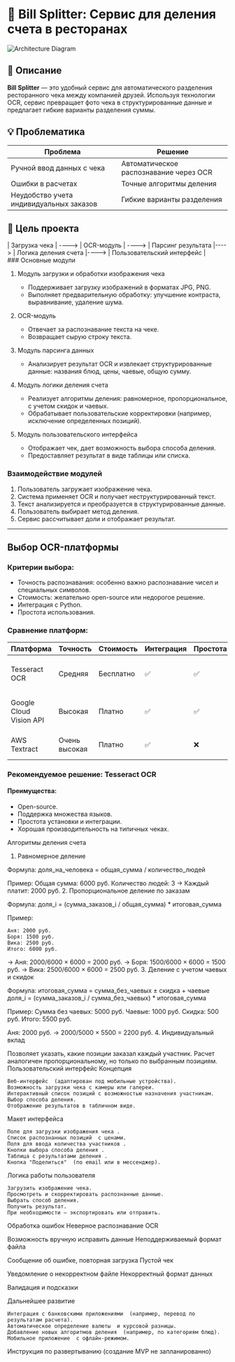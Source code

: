 # 🧾 Bill Splitter: Сервис для деления счета в ресторанах

![Architecture Diagram](https://via.placeholder.com/800x400?text=Bill+Splitter+Architecture)

## 📖 Описание

**Bill Splitter** — это удобный сервис для автоматического разделения ресторанного чека между компанией друзей. Используя технологии OCR, сервис превращает фото чека в структурированные данные и предлагает гибкие варианты разделения суммы.

## 💡 Проблематика

| Проблема | Решение |
|----------|---------|
| Ручной ввод данных с чека | Автоматическое распознавание через OCR |
| Ошибки в расчетах | Точные алгоритмы деления |
| Неудобство учета индивидуальных заказов | Гибкие варианты разделения |

## 🎯 Цель проекта
<div>
| Загрузка чека | ----> | OCR-модуль | ----> | Парсинг результата |----> | Логика деления счета |---->  | Пользовательский интерфейс |
 </div>
### Основные модули

1. Модуль загрузки и обработки изображения чека
   - Поддерживает загрузку изображений в форматах JPG, PNG.
   - Выполняет предварительную обработку: улучшение контраста, выравнивание, удаление шума.

2. OCR-модуль
   - Отвечает за распознавание текста на чеке.
   - Возвращает сырую строку текста.

3. Модуль парсинга данных
   - Анализирует результат OCR и извлекает структурированные данные: названия блюд, цены, чаевые, общую сумму.

4. Модуль логики деления счета
   - Реализует алгоритмы деления: равномерное, пропорциональное, с учетом скидок и чаевых.
   - Обрабатывает пользовательские корректировки (например, исключение определенных позиций).

5. Модуль пользовательского интерфейса
   - Отображает чек, дает возможность выбора способа деления.
   - Предоставляет результат в виде таблицы или списка.

### Взаимодействие модулей

1. Пользователь загружает изображение чека.
2. Система применяет OCR и получает неструктурированный текст.
3. Текст анализируется и преобразуется в структурированные данные.
4. Пользователь выбирает метод деления.
5. Сервис рассчитывает доли и отображает результат.

---

## Выбор OCR-платформы

### Критерии выбора:
- Точность распознавания: особенно важно распознавание чисел и специальных символов.
- Стоимость: желательно open-source или недорогое решение.
- Интеграция с Python.
- Простота использования.

### Сравнение платформ:

| Платформа              | Точность | Стоимость | Интеграция | Простота | Комментарий |
|------------------------|----------|-----------|------------|----------|-------------|
| Tesseract OCR          | Средняя  | Бесплатно | ✅         | ✅        | Хорошо работает с печатными чеками |
| Google Cloud Vision API| Высокая  | Платно    | ✅         | ✅        | Отличная точность, но требует API-ключа |
| AWS Textract           | Очень высокая | Платно | ✅         | ❌        | Мощный, но сложнее в настройке |

### Рекомендуемое решение: Tesseract OCR

#### Преимущества:
- Open-source.
- Поддержка множества языков.
- Простота установки и интеграции.
- Хорошая производительность на типичных чеках.

Алгоритмы деления счета 
1. Равномерное деление 

Формула: 
доля_на_человека = общая_сумма / количество_людей 

Пример: 
Общая сумма: 6000 руб.
Количество людей: 3
→ Каждый платит: 2000 руб. 
2. Пропорциональное деление по заказам 

Формула: 
доля_i = (сумма_заказов_i / общая_сумма) * итоговая_сумма 

Пример:    

    Аня: 2000 руб.
    Боря: 1500 руб.
    Вика: 2500 руб.
    Итого: 6000 руб.
     

→ Аня: 2000/6000 × 6000 = 2000 руб.
→ Боря: 1500/6000 × 6000 = 1500 руб.
→ Вика: 2500/6000 × 6000 = 2500 руб. 
3. Деление с учетом чаевых и скидок 

Формула: 
итоговая_сумма = сумма_без_чаевых ± скидка + чаевые
доля_i = (сумма_заказов_i / сумма_без_чаевых) * итоговая_сумма 

Пример: 
Сумма без чаевых: 5000 руб.
Чаевые: 1000 руб.
Скидка: 500 руб.
Итого: 5500 руб. 

Аня: 2000 руб. → 2000/5000 × 5500 = 2200 руб. 
4. Индивидуальный вклад 

Позволяет указать, какие позиции заказал каждый участник. Расчет аналогичен пропорциональному, но только по выбранным позициям. 
Пользовательский интерфейс 
Концепция 

    Веб-интерфейс  (адаптирован под мобильные устройства).
    Возможность загрузки чека с камеры или галереи.
    Интерактивный список позиций с возможностью назначения участникам.
    Выбор способа деления.
    Отображение результатов в табличном виде.
     

Макет интерфейса 

    Поле для загрузки изображения чека .
    Список распознанных позиций  с ценами.
    Поля для ввода количества участников .
    Кнопки выбора способа деления .
    Таблица с результатами деления .
    Кнопка "Поделиться"  (по email или в мессенджер).
     

Логика работы пользователя 

    Загрузить изображение чека.
    Просмотреть и скорректировать распознанные данные.
    Выбрать способ деления.
    Получить результат.
    При необходимости — экспортировать или отправить.
     

Обработка ошибок 
Неверное распознавание OCR
  
Возможность вручную исправить данные
Неподдерживаемый формат файла
  
Сообщение об ошибке, повторная загрузка
Пустой чек
  
Уведомление о некорректном файле
Некорректный формат данных
  
Валидация и подсказки
 
 
Дальнейшее развитие 

    Интеграция с банковскими приложениями  (например, перевод по результатам расчета).
    Автоматическое определение валюты  и курсовой разницы.
    Добавление новых алгоритмов деления  (например, по категориям блюд).
    Мобильное приложение  с офлайн-режимом.
     

Инструкция по развертыванию (создание MVP не запланированно)
